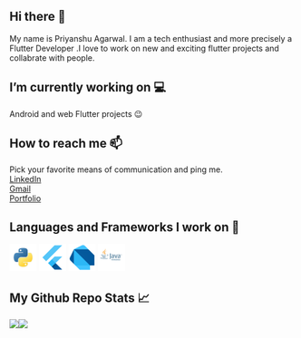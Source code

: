 ## Hi there 👋
My name is Priyanshu Agarwal. I am a tech enthusiast and more precisely a Flutter Developer .I love to work on new and exciting flutter projects and collabrate with people.

## I’m currently working on 💻
Android and web Flutter projects :wink:

## How to reach me 📫
Pick your favorite means of communication and ping me.</br>
[LinkedIn](https://www.linkedin.com/in/priyanshu-agarwal-96825a194/) <br />
[Gmail](https://mail.google.com/mail/u/0/?view=cm&fs=1&to=priyanshu.agarwal88@gmail.com)<br/>
[Portfolio](https://www.priyanshuagarwal.tech/#/)
<!-- &tf=1&su=SUBJECT&body=BODY -->
<!-- [Instagram](https://www.instagram.com/priyanshu-01h/)<br /> -->



## Languages and Frameworks I work on 👨‍

<div>
  <img height="48" src="https://raw.githubusercontent.com/github/explore/80688e429a7d4ef2fca1e82350fe8e3517d3494d/topics/python/python.png">
  <img height="48" src="https://raw.githubusercontent.com/github/explore/80688e429a7d4ef2fca1e82350fe8e3517d3494d/topics/flutter/flutter.png">
  <img height="48" src="https://raw.githubusercontent.com/github/explore/80688e429a7d4ef2fca1e82350fe8e3517d3494d/topics/dart/dart.png">
  <img height="48" src="https://raw.githubusercontent.com/github/explore/80688e429a7d4ef2fca1e82350fe8e3517d3494d/topics/java/java.png">
  <!-- <img height="48" src="https://raw.githubusercontent.com/github/explore/80688e429a7d4ef2fca1e82350fe8e3517d3494d/topics/html/html.png">
  <img height="48" src="https://raw.githubusercontent.com/github/explore/80688e429a7d4ef2fca1e82350fe8e3517d3494d/topics/css/css.png"> -->
</div>


## My Github Repo Stats 📈

<img align="left" src="https://github-readme-stats.vercel.app/api/?username=priyanshu-01&show_icons=true&title_color=73ffbb&icon_color=73ffbb&text_color=73ffbb&bg_color=151515&count_private=true&hide_title=true" />

<img align="left" src="https://github-readme-stats.vercel.app/api/top-langs/?username=priyanshu-01&show_icons=true&title_color=73ffbb&icon_color=73ffbb&text_color=fff&bg_color=151515&count_private=true&layout=compact" />

